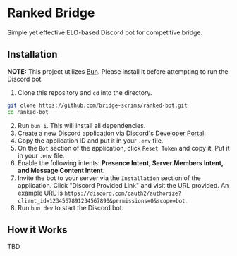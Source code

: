 # Ranked Bridge
Simple yet effective ELO-based Discord bot for competitive bridge.

## Installation
**NOTE:** This project utilizes [Bun](https://bun.sh). Please install it before attempting to run the Discord bot.
1. Clone this repository and `cd` into the directory.
```bash
git clone https://github.com/bridge-scrims/ranked-bot.git
cd ranked-bot
```
2. Run `bun i`. This will install all dependencies.
3. Create a new Discord application via [Discord's Developer Portal](https://discord.com/developers/applications).
4. Copy the application ID and put it in your `.env` file.
5. On the `Bot` section of the application, click `Reset Token` and copy it. Put it in your `.env` file.
6. Enable the following intents: **Presence Intent, Server Members Intent, and Message Content Intent**.
7. Invite the bot to your server via the `Installation` section of the application. Click "Discord Provided Link" and visit the URL provided. An example URL is `https://discord.com/oauth2/authorize?client_id=1234567891234567890&permissions=0&scope=bot`.
8. Run `bun dev` to start the Discord bot.

## How it Works
TBD